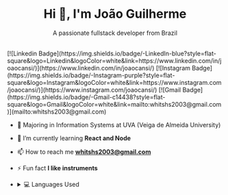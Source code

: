 <h1 align="center">Hi 👋, I'm João Guilherme</h1>
<p align="center">A passionate fullstack developer from Brazil</p>
<br />
[![Linkedin Badge](https://img.shields.io/badge/-LinkedIn-blue?style=flat-square&logo=Linkedin&logoColor=white&link=https://www.linkedin.com/in/joaocansi/)](https://www.linkedin.com/in/joaocansi/)
[![Instagram Badge](https://img.shields.io/badge/-Instagram-purple?style=flat-square&logo=Instagram&logoColor=white&link=https://www.instagram.com/joaocansi/)](https://www.instagram.com/joaocansi/)
[![Gmail Badge](https://img.shields.io/badge/-Gmail-c14438?style=flat-square&logo=Gmail&logoColor=white&link=mailto:whitshs2003@gmail.com)](mailto:whitshs2003@gmail.com)

- 📖 Majoring in Information Systems at UVA (Veiga de Almeida University)

- 🌱 I’m currently learning **React and Node**

- 📫 How to reach me **whitshs2003@gmail.com**

- ⚡ Fun fact **I like instruments**

- <details>
  <summary>💻 Languages Used</summary>
  <br />
  <img src="https://github-readme-stats.vercel.app/api/top-langs/?username=joaocansi&layout=compact&bg_color=ffffff&text_color=333333">
</details>
